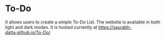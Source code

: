 # To-Do

It allows users to create a simple To-Do List. The website is available in both light and dark modes. It is hosted currently at https://saurabh-datta.github.io/To-Do/
